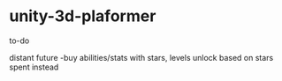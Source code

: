 # unity-3d-plaformer



to-do



distant future
-buy abilities/stats with stars, levels unlock based on stars spent instead
